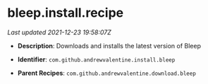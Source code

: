 # bleep.install.recipe

_Last updated 2021-12-23 19:58:07Z_

- **Description**: Downloads and installs the latest version of Bleep

- **Identifier**: `com.github.andrewvalentine.install.bleep`

- **Parent Recipes**: `com.github.andrewvalentine.download.bleep`
